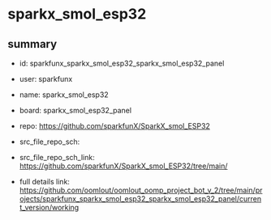 # sparkx_smol_esp32
 
## summary 
* id: sparkfunx_sparkx_smol_esp32_sparkx_smol_esp32_panel
* user: sparkfunx
* name: sparkx_smol_esp32
* board: sparkx_smol_esp32_panel
* repo: https://github.com/sparkfunX/SparkX_smol_ESP32



* src_file_repo_sch: 
* src_file_repo_sch_link: https://github.com/sparkfunX/SparkX_smol_ESP32/tree/main/
* full details link: https://github.com/oomlout/oomlout_oomp_project_bot_v_2/tree/main/projects/sparkfunx_sparkx_smol_esp32_sparkx_smol_esp32_panel/current_version/working  







